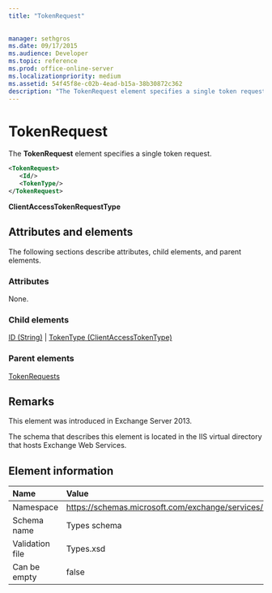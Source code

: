 ```yaml
---
title: "TokenRequest"
 
 
manager: sethgros
ms.date: 09/17/2015
ms.audience: Developer
ms.topic: reference
ms.prod: office-online-server
ms.localizationpriority: medium
ms.assetid: 54f45f8e-c02b-4ead-b15a-38b30872c362
description: "The TokenRequest element specifies a single token request."
---
```


# TokenRequest

The **TokenRequest** element specifies a single token request. 
  
```XML
<TokenRequest>
   <Id/>
   <TokenType/>
</TokenRequest>
```

 **ClientAccessTokenRequestType**
## Attributes and elements

The following sections describe attributes, child elements, and parent elements.
  
### Attributes

None.
  
### Child elements

[ID (String)](id-string.md) | [TokenType (ClientAccessTokenType)](tokentype-clientaccesstokentype.md)
  
### Parent elements

[TokenRequests](tokenrequests.md)
  
## Remarks

This element was introduced in Exchange Server 2013.
  
The schema that describes this element is located in the IIS virtual directory that hosts Exchange Web Services.
  
## Element information

|**Name**|**Value**|
|:-----|:-----|
|Namespace  <br/> |https://schemas.microsoft.com/exchange/services/2006/types  <br/> |
|Schema name  <br/> |Types schema  <br/> |
|Validation file  <br/> |Types.xsd  <br/> |
|Can be empty  <br/> |false  <br/> |
